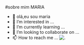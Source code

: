#sobre mim MARIA

  
  - 👋 olá,eu sou maria
- 👀 I’m interested in ...
- 🌱 I’m currently learning ... 
- 💞️ I’m looking to collaborate on ...
- 📫 How to reach me ...
  ![.](https://img.shields.io/badge/ChatGPT-74aa9c?style=for-the-badge&logo=openai&logoColor=white)


